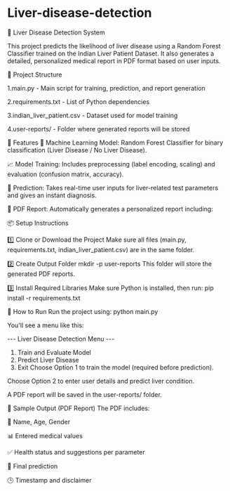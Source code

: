 # Liver-disease-detection

🧪 Liver Disease Detection System

This project predicts the likelihood of liver disease using a Random Forest Classifier trained on the Indian Liver Patient Dataset. It also generates a detailed, personalized medical report in PDF format based on user inputs.

📁 Project Structure

1.main.py                   - Main script for training, prediction, and report generation

2.requirements.txt          - List of Python dependencies

3.indian_liver_patient.csv  - Dataset used for model training

4.user-reports/             - Folder where generated reports will be stored

🚀 Features
🔬 Machine Learning Model: Random Forest Classifier for binary classification (Liver Disease / No Liver Disease).

📈 Model Training: Includes preprocessing (label encoding, scaling) and evaluation (confusion matrix, accuracy).

🧾 Prediction: Takes real-time user inputs for liver-related test parameters and gives an instant diagnosis.

📄 PDF Report: Automatically generates a personalized report including:

📦 Setup Instructions

1️⃣ Clone or Download the Project
Make sure all files (main.py, requirements.txt, indian_liver_patient.csv) are in the same folder.

2️⃣ Create Output Folder
    mkdir -p user-reports
This folder will store the generated PDF reports.

3️⃣ Install Required Libraries
Make sure Python is installed, then run:
pip install -r requirements.txt

🏃 How to Run
Run the project using:
python main.py

You'll see a menu like this:

--- Liver Disease Detection Menu ---
1. Train and Evaluate Model
2. Predict Liver Disease
3. Exit
Choose Option 1 to train the model (required before prediction).

Choose Option 2 to enter user details and predict liver condition.

A PDF report will be saved in the user-reports/ folder.

📄 Sample Output (PDF Report)
The PDF includes:

👤 Name, Age, Gender

📊 Entered medical values

✅ Health status and suggestions per parameter

📌 Final prediction

🕒 Timestamp and disclaimer
